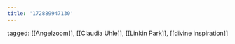 ```yaml
---
title: '172889947130'
---
```

tagged: [[Angelzoom]], [[Claudia Uhle]], [[Linkin Park]], [[divine inspiration]]
<iframe frameborder="0" height="1" id="ga_target" scrolling="no" style="background-color:transparent; overflow:hidden; position:absolute; top:0; left:0; z-index:9999;" width="1"></iframe>